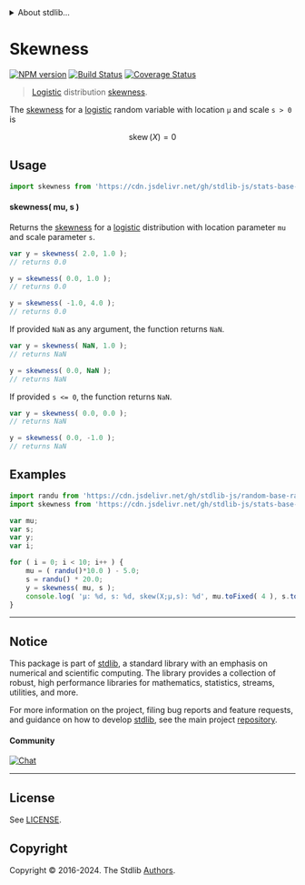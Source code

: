 <!--

@license Apache-2.0

Copyright (c) 2018 The Stdlib Authors.

Licensed under the Apache License, Version 2.0 (the "License");
you may not use this file except in compliance with the License.
You may obtain a copy of the License at

   http://www.apache.org/licenses/LICENSE-2.0

Unless required by applicable law or agreed to in writing, software
distributed under the License is distributed on an "AS IS" BASIS,
WITHOUT WARRANTIES OR CONDITIONS OF ANY KIND, either express or implied.
See the License for the specific language governing permissions and
limitations under the License.

-->


<details>
  <summary>
    About stdlib...
  </summary>
  <p>We believe in a future in which the web is a preferred environment for numerical computation. To help realize this future, we've built stdlib. stdlib is a standard library, with an emphasis on numerical and scientific computation, written in JavaScript (and C) for execution in browsers and in Node.js.</p>
  <p>The library is fully decomposable, being architected in such a way that you can swap out and mix and match APIs and functionality to cater to your exact preferences and use cases.</p>
  <p>When you use stdlib, you can be absolutely certain that you are using the most thorough, rigorous, well-written, studied, documented, tested, measured, and high-quality code out there.</p>
  <p>To join us in bringing numerical computing to the web, get started by checking us out on <a href="https://github.com/stdlib-js/stdlib">GitHub</a>, and please consider <a href="https://opencollective.com/stdlib">financially supporting stdlib</a>. We greatly appreciate your continued support!</p>
</details>

# Skewness

[![NPM version][npm-image]][npm-url] [![Build Status][test-image]][test-url] [![Coverage Status][coverage-image]][coverage-url] <!-- [![dependencies][dependencies-image]][dependencies-url] -->

> [Logistic][logistic-distribution] distribution [skewness][skewness].

<!-- Section to include introductory text. Make sure to keep an empty line after the intro `section` element and another before the `/section` close. -->

<section class="intro">

The [skewness][skewness] for a [logistic][logistic-distribution] random variable with location `μ` and scale `s > 0` is

<!-- <equation class="equation" label="eq:logistic_skewness" align="center" raw="\operatorname{skew}\left( X \right) = 0" alt="Skewness for a logistic distribution."> -->

```math
\mathop{\mathrm{skew}}\left( X \right) = 0
```

<!-- <div class="equation" align="center" data-raw-text="\operatorname{skew}\left( X \right) = 0" data-equation="eq:logistic_skewness">
    <img src="https://cdn.jsdelivr.net/gh/stdlib-js/stdlib@51534079fef45e990850102147e8945fb023d1d0/lib/node_modules/@stdlib/stats/base/dists/logistic/skewness/docs/img/equation_logistic_skewness.svg" alt="Skewness for a logistic distribution.">
    <br>
</div> -->

<!-- </equation> -->

</section>

<!-- /.intro -->

<!-- Package usage documentation. -->



<section class="usage">

## Usage

```javascript
import skewness from 'https://cdn.jsdelivr.net/gh/stdlib-js/stats-base-dists-logistic-skewness@deno/mod.js';
```

#### skewness( mu, s )

Returns the [skewness][skewness] for a [logistic][logistic-distribution] distribution with location parameter `mu` and scale parameter `s`.

```javascript
var y = skewness( 2.0, 1.0 );
// returns 0.0

y = skewness( 0.0, 1.0 );
// returns 0.0

y = skewness( -1.0, 4.0 );
// returns 0.0
```

If provided `NaN` as any argument, the function returns `NaN`.

```javascript
var y = skewness( NaN, 1.0 );
// returns NaN

y = skewness( 0.0, NaN );
// returns NaN
```

If provided `s <= 0`, the function returns `NaN`.

```javascript
var y = skewness( 0.0, 0.0 );
// returns NaN

y = skewness( 0.0, -1.0 );
// returns NaN
```

</section>

<!-- /.usage -->

<!-- Package usage notes. Make sure to keep an empty line after the `section` element and another before the `/section` close. -->

<section class="notes">

</section>

<!-- /.notes -->

<!-- Package usage examples. -->

<section class="examples">

## Examples

<!-- eslint no-undef: "error" -->

```javascript
import randu from 'https://cdn.jsdelivr.net/gh/stdlib-js/random-base-randu@deno/mod.js';
import skewness from 'https://cdn.jsdelivr.net/gh/stdlib-js/stats-base-dists-logistic-skewness@deno/mod.js';

var mu;
var s;
var y;
var i;

for ( i = 0; i < 10; i++ ) {
    mu = ( randu()*10.0 ) - 5.0;
    s = randu() * 20.0;
    y = skewness( mu, s );
    console.log( 'µ: %d, s: %d, skew(X;µ,s): %d', mu.toFixed( 4 ), s.toFixed( 4 ), y.toFixed( 4 ) );
}
```

</section>

<!-- /.examples -->

<!-- Section to include cited references. If references are included, add a horizontal rule *before* the section. Make sure to keep an empty line after the `section` element and another before the `/section` close. -->

<section class="references">

</section>

<!-- /.references -->

<!-- Section for related `stdlib` packages. Do not manually edit this section, as it is automatically populated. -->

<section class="related">

</section>

<!-- /.related -->

<!-- Section for all links. Make sure to keep an empty line after the `section` element and another before the `/section` close. -->


<section class="main-repo" >

* * *

## Notice

This package is part of [stdlib][stdlib], a standard library with an emphasis on numerical and scientific computing. The library provides a collection of robust, high performance libraries for mathematics, statistics, streams, utilities, and more.

For more information on the project, filing bug reports and feature requests, and guidance on how to develop [stdlib][stdlib], see the main project [repository][stdlib].

#### Community

[![Chat][chat-image]][chat-url]

---

## License

See [LICENSE][stdlib-license].


## Copyright

Copyright &copy; 2016-2024. The Stdlib [Authors][stdlib-authors].

</section>

<!-- /.stdlib -->

<!-- Section for all links. Make sure to keep an empty line after the `section` element and another before the `/section` close. -->

<section class="links">

[npm-image]: http://img.shields.io/npm/v/@stdlib/stats-base-dists-logistic-skewness.svg
[npm-url]: https://npmjs.org/package/@stdlib/stats-base-dists-logistic-skewness

[test-image]: https://github.com/stdlib-js/stats-base-dists-logistic-skewness/actions/workflows/test.yml/badge.svg?branch=v0.2.2
[test-url]: https://github.com/stdlib-js/stats-base-dists-logistic-skewness/actions/workflows/test.yml?query=branch:v0.2.2

[coverage-image]: https://img.shields.io/codecov/c/github/stdlib-js/stats-base-dists-logistic-skewness/main.svg
[coverage-url]: https://codecov.io/github/stdlib-js/stats-base-dists-logistic-skewness?branch=main

<!--

[dependencies-image]: https://img.shields.io/david/stdlib-js/stats-base-dists-logistic-skewness.svg
[dependencies-url]: https://david-dm.org/stdlib-js/stats-base-dists-logistic-skewness/main

-->

[chat-image]: https://img.shields.io/gitter/room/stdlib-js/stdlib.svg
[chat-url]: https://app.gitter.im/#/room/#stdlib-js_stdlib:gitter.im

[stdlib]: https://github.com/stdlib-js/stdlib

[stdlib-authors]: https://github.com/stdlib-js/stdlib/graphs/contributors

[umd]: https://github.com/umdjs/umd
[es-module]: https://developer.mozilla.org/en-US/docs/Web/JavaScript/Guide/Modules

[deno-url]: https://github.com/stdlib-js/stats-base-dists-logistic-skewness/tree/deno
[deno-readme]: https://github.com/stdlib-js/stats-base-dists-logistic-skewness/blob/deno/README.md
[umd-url]: https://github.com/stdlib-js/stats-base-dists-logistic-skewness/tree/umd
[umd-readme]: https://github.com/stdlib-js/stats-base-dists-logistic-skewness/blob/umd/README.md
[esm-url]: https://github.com/stdlib-js/stats-base-dists-logistic-skewness/tree/esm
[esm-readme]: https://github.com/stdlib-js/stats-base-dists-logistic-skewness/blob/esm/README.md
[branches-url]: https://github.com/stdlib-js/stats-base-dists-logistic-skewness/blob/main/branches.md

[stdlib-license]: https://raw.githubusercontent.com/stdlib-js/stats-base-dists-logistic-skewness/main/LICENSE

[logistic-distribution]: https://en.wikipedia.org/wiki/Logistic_distribution

[skewness]: https://en.wikipedia.org/wiki/Skewness

</section>

<!-- /.links -->
